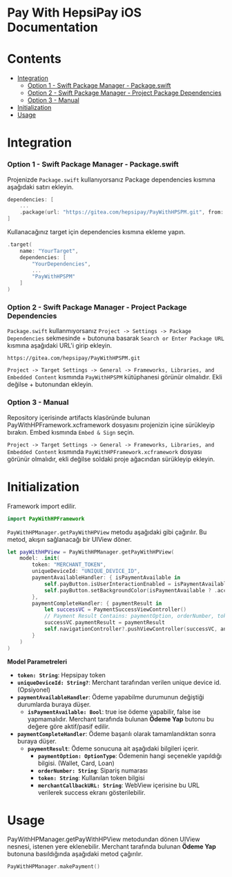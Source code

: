 # **Pay With HepsiPay iOS Documentation**

# Contents
- [Integration](#integration)
  - [Option 1 - Swift Package Manager - Package.swift](#spmpackage)
  - [Option 2 - Swift Package Manager - Project Package Dependencies](#spmproject)
  - [Option 3 - Manual](#manual)
- [Initialization](#initialization)
- [Usage](#usage)

# <a name="integration"> Integration </a>

### <a name="spmpackage">Option 1 - Swift Package Manager - Package.swift</a>
Projenizde `Package.swift` kullanıyorsanız Package dependencies kısmına aşağıdaki satırı ekleyin.
```swift
dependencies: [
    ...
    .package(url: "https://gitea.com/hepsipay/PayWithHPSPM.git", from: "1.0.0")
]
```
Kullanacağınız target için dependencies kısmına ekleme yapın.
```swift
.target(
    name: "YourTarget",
    dependencies: [
        "YourDependencies",
        ...
        "PayWithHPSPM"
    ]
)
```
### <a name="spmproject">Option 2 - Swift Package Manager - Project Package Dependencies</a>
`Package.swift` kullanmıyorsanız `Project -> Settings -> Package Dependencies` sekmesinde + butonuna basarak `Search or Enter Package URL` kısmına aşağıdaki URL'i girip ekleyin.
```
https://gitea.com/hepsipay/PayWithHPSPM.git
```
`Project -> Target Settings -> General -> Frameworks, Libraries, and Embedded Content` kısmında `PayWithHPSPM` kütüphanesi görünür olmalıdır. Ekli değilse + butonundan ekleyin.

### <a name="manual">Option 3 - Manual</a>
Repository içerisinde artifacts klasöründe bulunan PayWithHPFramework.xcframework dosyasını projenizin içine sürükleyip bırakın. Embed kısmında `Embed & Sign` seçin.

`Project -> Target Settings -> General -> Frameworks, Libraries, and Embedded Content` kısmında `PayWithHPFramework.xcframework` dosyası görünür olmalıdır, ekli değilse soldaki proje ağacından sürükleyip ekleyin.


# <a name="initialization">Initialization</a>

Framework import edilir.
```swift
import PayWithHPFramework
```

`PayWithHPManager.getPayWithHPView` metodu aşağıdaki gibi çağırılır. Bu metod, akışın sağlanacağı bir UIView döner.
```swift
let payWithHPView = PayWithHPManager.getPayWithHPView(
    model: .init(
        token: "MERCHANT_TOKEN",
        uniqueDeviceId: "UNIQUE_DEVICE_ID",
        paymentAvailableHandler: { isPaymentAvailable in
            self.payButton.isUserInteractionEnabled = isPaymentAvailable
            self.payButton.setBackgroundColor(isPaymentAvailable ? .accent : .gray)
        },
        paymentCompleteHandler: { paymentResult in
            let successVC = PaymentSuccessViewController()
            // Payment Result Contains: paymentOption, orderNumber, token, merchantCallbackURL
            successVC.paymentResult = paymentResult
            self.navigationController?.pushViewController(successVC, animated: true)
        }
    )
)
```

**Model Parametreleri**
- **`token: String`**: Hepsipay token
- **`uniqueDeviceId: String?`**: Merchant tarafından verilen unique device id. (Opsiyonel)
- **`paymentAvailableHandler`**: Ödeme yapabilme durumunun değiştiği durumlarda buraya düşer.
  - **`isPaymentAvailable: Bool`**: true ise ödeme yapabilir, false ise yapmamalıdır. Merchant tarafında bulunan **Ödeme Yap** butonu bu değere göre aktif/pasif edilir.
- **`paymentCompleteHandler`**: Ödeme başarılı olarak tamamlandıktan sonra buraya düşer.
  -  **`paymentResult`**: Ödeme sonucuna ait aşağıdaki bilgileri içerir.
      -  **`paymentOption: OptionType`**: Ödemenin hangi seçenekle yapıldığı bilgisi. (Wallet, Card, Loan)
      -  **`orderNumber: String`**: Sipariş numarası
      -  **`token: String`**: Kullanılan token bilgisi
      -  **`merchantCallbackURL: String`**: WebView içerisine bu URL verilerek success ekranı gösterilebilir.


# <a name="usage">Usage</a>

PayWithHPManager.getPayWithHPView metodundan dönen UIView nesnesi, istenen yere eklenebilir. Merchant tarafında bulunan **Ödeme Yap** butonuna basıldığında aşağıdaki metod çağırılır.

```swift
PayWithHPManager.makePayment()
```
